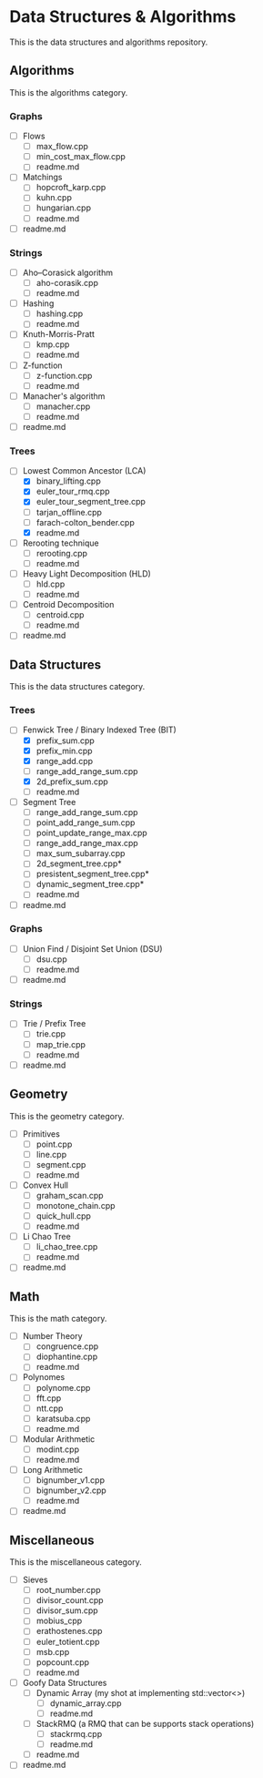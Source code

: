 # Data Structures & Algorithms
This is the data structures and algorithms repository.

## Algorithms
This is the algorithms category.

### Graphs
- [ ] Flows
    - [ ] max_flow.cpp
    - [ ] min_cost_max_flow.cpp
    - [ ] readme.md
- [ ] Matchings
    - [ ] hopcroft_karp.cpp
    - [ ] kuhn.cpp
    - [ ] hungarian.cpp
    - [ ] readme.md
- [ ] readme.md

### Strings
- [ ] Aho–Corasick algorithm
  - [ ] aho-corasik.cpp
  - [ ] readme.md
- [ ] Hashing
  - [ ] hashing.cpp
  - [ ] readme.md
- [ ] Knuth-Morris-Pratt
  - [ ] kmp.cpp
  - [ ] readme.md
- [ ] Z-function
  - [ ] z-function.cpp
  - [ ] readme.md
- [ ] Manacher's algorithm
  - [ ] manacher.cpp
  - [ ] readme.md
- [ ] readme.md

### Trees
- [ ] Lowest Common Ancestor (LCA)
  - [x] binary_lifting.cpp
  - [x] euler_tour_rmq.cpp
  - [x] euler_tour_segment_tree.cpp
  - [ ] tarjan_offline.cpp
  - [ ] farach-colton_bender.cpp
  - [x] readme.md
- [ ] Rerooting technique
  - [ ] rerooting.cpp
  - [ ] readme.md
- [ ] Heavy Light Decomposition (HLD)
  - [ ] hld.cpp
  - [ ] readme.md
- [ ] Centroid Decomposition
  - [ ] centroid.cpp
  - [ ] readme.md
- [ ] readme.md

## Data Structures
This is the data structures category.

### Trees
- [ ] Fenwick Tree / Binary Indexed Tree (BIT)
  - [x] prefix_sum.cpp
  - [x] prefix_min.cpp
  - [x] range_add.cpp
  - [ ] range_add_range_sum.cpp
  - [x] 2d_prefix_sum.cpp
  - [ ] readme.md
- [ ] Segment Tree
  - [ ] range_add_range_sum.cpp
  - [ ] point_add_range_sum.cpp
  - [ ] point_update_range_max.cpp
  - [ ] range_add_range_max.cpp
  - [ ] max_sum_subarray.cpp
  - [ ] 2d_segment_tree.cpp*
  - [ ] presistent_segment_tree.cpp*
  - [ ] dynamic_segment_tree.cpp*
  - [ ] readme.md
- [ ] readme.md

### Graphs
- [ ] Union Find / Disjoint Set Union (DSU)
  - [ ] dsu.cpp
  - [ ] readme.md
- [ ] readme.md

### Strings
- [ ] Trie / Prefix Tree
  - [ ] trie.cpp
  - [ ] map_trie.cpp
  - [ ] readme.md
- [ ] readme.md

## Geometry
This is the geometry category.

- [ ] Primitives
  - [ ] point.cpp
  - [ ] line.cpp
  - [ ] segment.cpp
  - [ ] readme.md
- [ ] Convex Hull
  - [ ] graham_scan.cpp
  - [ ] monotone_chain.cpp
  - [ ] quick_hull.cpp
  - [ ] readme.md
- [ ] Li Chao Tree
  - [ ] li_chao_tree.cpp
  - [ ] readme.md
- [ ] readme.md

## Math
This is the math category.

- [ ] Number Theory
  - [ ] congruence.cpp
  - [ ] diophantine.cpp
  - [ ] readme.md
- [ ] Polynomes
  - [ ] polynome.cpp
  - [ ] fft.cpp
  - [ ] ntt.cpp
  - [ ] karatsuba.cpp
  - [ ] readme.md
- [ ] Modular Arithmetic
  - [ ] modint.cpp
  - [ ] readme.md
- [ ] Long Arithmetic
  - [ ] bignumber_v1.cpp
  - [ ] bignumber_v2.cpp
  - [ ] readme.md
- [ ] readme.md

## Miscellaneous
This is the miscellaneous category.

- [ ] Sieves
  - [ ] root_number.cpp
  - [ ] divisor_count.cpp
  - [ ] divisor_sum.cpp
  - [ ] mobius_cpp
  - [ ] erathostenes.cpp
  - [ ] euler_totient.cpp
  - [ ] msb.cpp
  - [ ] popcount.cpp
  - [ ] readme.md
- [ ] Goofy Data Structures
  - [ ] Dynamic Array (my shot at implementing std::vector<>)
    - [ ] dynamic_array.cpp
    - [ ] readme.md
  - [ ] StackRMQ (a RMQ that can be supports stack operations)
    - [ ] stackrmq.cpp
    - [ ] readme.md
  - [ ] readme.md
- [ ] readme.md 
